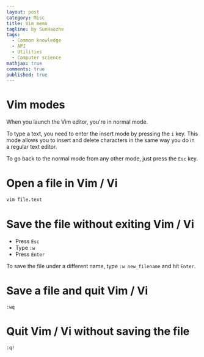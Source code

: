 ```yaml
---
layout: post
category: Misc     
title: Vim memo  
tagline: by SunHaozhe
tags: 
  - Common knowledge
  - API  
  - Utilities 
  - Computer science 
mathjax: true
comments: true
published: true
---
```


# Vim modes

When you launch the Vim editor, you're in normal mode. 

To type a text, you need to enter the insert mode by pressing the `i` key. This mode allows you to insert and delete characters in the same way you do in a regular text editor.

To go back to the normal mode from any other mode, just press the `Esc` key. 

# Open a file in Vim / Vi

```bash
vim file.text
```

# Save the file without exiting Vim / Vi 

* Press `Esc`
* Type `:w`
* Press `Enter`


To save the file under a different name, type `:w new_filename` and hit `Enter`.

# Save a file and quit Vim / Vi

`:wq`

# Quit Vim / Vi without saving the file

`:q!`





